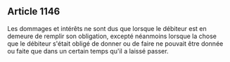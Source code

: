 Article 1146
----
Les dommages et intérêts ne sont dus que lorsque le débiteur est en demeure de
remplir son obligation, excepté néanmoins lorsque la chose que le débiteur
s'était obligé de donner ou de faire ne pouvait être donnée ou faite que dans un
certain temps qu'il a laissé passer.

